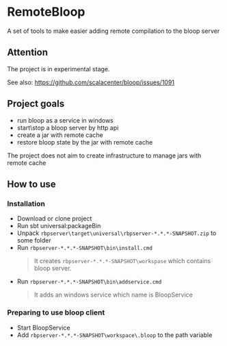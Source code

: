 # RemoteBloop
A set of tools to make easier adding remote compilation to the bloop server
## Attention 
The project is in experimental stage. 

See also: https://github.com/scalacenter/bloop/issues/1091
## Project goals
- run bloop as a service in windows 
- start\stop a bloop server by http api
- create a jar with remote cache 
- restore bloop state by the jar with remote cache

The project does not aim to create infrastructure to manage jars with remote cache

## How to use 

### Installation
- Download or clone project 
- Run sbt universal:packageBin 
- Unpack `rbpserver\target\universal\rbpserver-*.*.*-SNAPSHOT.zip` to some folder
- Run `rbpserver-*.*.*-SNAPSHOT\bin\install.cmd`
  >It creates `rbpserver-*.*.*-SNAPSHOT\workspase` which contains bloop server. 
- Run `rbpserver-*.*.*-SNAPSHOT\bin\addservice.cmd`
  >It adds an windows service which name is BloopService
  
### Preparing to use bloop client 
- Start BloopService
- Add `rbpserver-*.*.*-SNAPSHOT\workspace\.bloop` to the path variable



